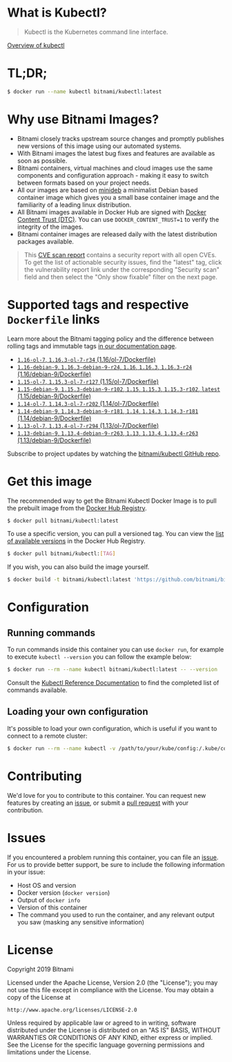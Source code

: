 
# What is Kubectl?

> Kubectl is the Kubernetes command line interface.

[Overview of kubectl](https://kubernetes.io/docs/reference/kubectl/overview/)

# TL;DR;

```bash
$ docker run --name kubectl bitnami/kubectl:latest
```

# Why use Bitnami Images?

* Bitnami closely tracks upstream source changes and promptly publishes new versions of this image using our automated systems.
* With Bitnami images the latest bug fixes and features are available as soon as possible.
* Bitnami containers, virtual machines and cloud images use the same components and configuration approach - making it easy to switch between formats based on your project needs.
* All our images are based on [minideb](https://github.com/bitnami/minideb) a minimalist Debian based container image which gives you a small base container image and the familiarity of a leading linux distribution.
* All Bitnami images available in Docker Hub are signed with [Docker Content Trust (DTC)](https://docs.docker.com/engine/security/trust/content_trust/). You can use `DOCKER_CONTENT_TRUST=1` to verify the integrity of the images.
* Bitnami container images are released daily with the latest distribution packages available.


> This [CVE scan report](https://quay.io/repository/bitnami/kubectl?tab=tags) contains a security report with all open CVEs. To get the list of actionable security issues, find the "latest" tag, click the vulnerability report link under the corresponding "Security scan" field and then select the "Only show fixable" filter on the next page.

# Supported tags and respective `Dockerfile` links

Learn more about the Bitnami tagging policy and the difference between rolling tags and immutable tags [in our documentation page](https://docs.bitnami.com/containers/how-to/understand-rolling-tags-containers/).


* [`1.16-ol-7`, `1.16.3-ol-7-r34` (1.16/ol-7/Dockerfile)](https://github.com/bitnami/bitnami-docker-kubectl/blob/1.16.3-ol-7-r34/1.16/ol-7/Dockerfile)
* [`1.16-debian-9`, `1.16.3-debian-9-r24`, `1.16`, `1.16.3`, `1.16.3-r24` (1.16/debian-9/Dockerfile)](https://github.com/bitnami/bitnami-docker-kubectl/blob/1.16.3-debian-9-r24/1.16/debian-9/Dockerfile)
* [`1.15-ol-7`, `1.15.3-ol-7-r127` (1.15/ol-7/Dockerfile)](https://github.com/bitnami/bitnami-docker-kubectl/blob/1.15.3-ol-7-r127/1.15/ol-7/Dockerfile)
* [`1.15-debian-9`, `1.15.3-debian-9-r102`, `1.15`, `1.15.3`, `1.15.3-r102`, `latest` (1.15/debian-9/Dockerfile)](https://github.com/bitnami/bitnami-docker-kubectl/blob/1.15.3-debian-9-r102/1.15/debian-9/Dockerfile)
* [`1.14-ol-7`, `1.14.3-ol-7-r202` (1.14/ol-7/Dockerfile)](https://github.com/bitnami/bitnami-docker-kubectl/blob/1.14.3-ol-7-r202/1.14/ol-7/Dockerfile)
* [`1.14-debian-9`, `1.14.3-debian-9-r181`, `1.14`, `1.14.3`, `1.14.3-r181` (1.14/debian-9/Dockerfile)](https://github.com/bitnami/bitnami-docker-kubectl/blob/1.14.3-debian-9-r181/1.14/debian-9/Dockerfile)
* [`1.13-ol-7`, `1.13.4-ol-7-r294` (1.13/ol-7/Dockerfile)](https://github.com/bitnami/bitnami-docker-kubectl/blob/1.13.4-ol-7-r294/1.13/ol-7/Dockerfile)
* [`1.13-debian-9`, `1.13.4-debian-9-r263`, `1.13`, `1.13.4`, `1.13.4-r263` (1.13/debian-9/Dockerfile)](https://github.com/bitnami/bitnami-docker-kubectl/blob/1.13.4-debian-9-r263/1.13/debian-9/Dockerfile)

Subscribe to project updates by watching the [bitnami/kubectl GitHub repo](https://github.com/bitnami/bitnami-docker-kubectl).

# Get this image

The recommended way to get the Bitnami Kubectl Docker Image is to pull the prebuilt image from the [Docker Hub Registry](https://hub.docker.com/r/bitnami/kubectl).

```bash
$ docker pull bitnami/kubectl:latest
```

To use a specific version, you can pull a versioned tag. You can view the [list of available versions](https://hub.docker.com/r/bitnami/kubectl/tags/) in the Docker Hub Registry.

```bash
$ docker pull bitnami/kubectl:[TAG]
```

If you wish, you can also build the image yourself.

```bash
$ docker build -t bitnami/kubectl:latest 'https://github.com/bitnami/bitnami-docker-kubectl.git#master:1.15/debian-9'
```

# Configuration

## Running commands

To run commands inside this container you can use `docker run`, for example to execute `kubectl --version` you can follow the example below:

```bash
$ docker run --rm --name kubectl bitnami/kubectl:latest -- --version
```

Consult the [Kubectl Reference Documentation](https://kubernetes.io/docs/reference/generated/kubectl/kubectl-commands) to find the completed list of commands available.

## Loading your own configuration

It's possible to load your own configuration, which is useful if you want to connect to a remote cluster:

```bash
$ docker run --rm --name kubectl -v /path/to/your/kube/config:/.kube/config bitnami/kubectl:latest
```

# Contributing

We'd love for you to contribute to this container. You can request new features by creating an [issue](https://github.com/bitnami/bitnami-docker-kubectl/issues), or submit a [pull request](https://github.com/bitnami/bitnami-docker-kubectl/pulls) with your contribution.

# Issues

If you encountered a problem running this container, you can file an [issue](https://github.com/bitnami/bitnami-docker-kubectl/issues). For us to provide better support, be sure to include the following information in your issue:

- Host OS and version
- Docker version (`docker version`)
- Output of `docker info`
- Version of this container
- The command you used to run the container, and any relevant output you saw (masking any sensitive information)

# License

Copyright 2019 Bitnami

Licensed under the Apache License, Version 2.0 (the "License");
you may not use this file except in compliance with the License.
You may obtain a copy of the License at

    http://www.apache.org/licenses/LICENSE-2.0

Unless required by applicable law or agreed to in writing, software
distributed under the License is distributed on an "AS IS" BASIS,
WITHOUT WARRANTIES OR CONDITIONS OF ANY KIND, either express or implied.
See the License for the specific language governing permissions and
limitations under the License.

